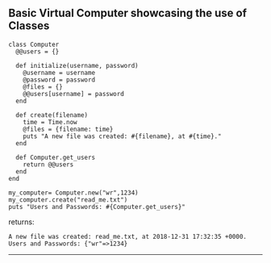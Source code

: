 ## <a name='BasicVirtualComputershowcasingtheuseofClasses'></a>Basic Virtual Computer showcasing the use of Classes
```
class Computer
  @@users = {}
  
  def initialize(username, password)
    @username = username
    @password = password
    @files = {}
    @@users[username] = password
  end
  
  def create(filename)
    time = Time.now
    @files = {filename: time}
    puts "A new file was created: #{filename}, at #{time}."
  end
  
  def Computer.get_users
    return @@users
  end
end

my_computer= Computer.new("wr",1234)
my_computer.create("read_me.txt")
puts "Users and Passwords: #{Computer.get_users}"
```
returns:
```
A new file was created: read_me.txt, at 2018-12-31 17:32:35 +0000.
Users and Passwords: {"wr"=>1234}
```
----- 

